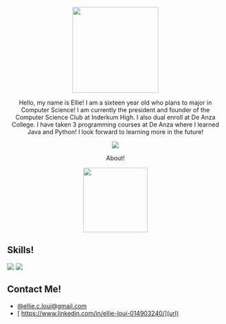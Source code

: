 <p align="center">
<img src = "https://media.giphy.com/media/KZ4vcCsB00OfUICNve/giphy.gif" width = 200>
</p>

<p align="center">
Hello, my name is Ellie! I am a sixteen year old who plans to major in Computer Science! I am currently the president and founder of the Computer Science Club at Inderkum High. I also dual enroll at De Anza College. I have taken 3 programming courses at De Anza where I learned Java and Python! I look forward to learning more in the future!
</p>

<p align="center">
    <img src="https://user-images.githubusercontent.com/51255260/210165542-b9f4cb71-cbf9-4809-af7f-cc94dcf7b736.png">
</p>

<p align="center"> About! </p>
<p align="center">
    <img src = "https://media.giphy.com/media/H3eWnQ9OzazhXtnDcz/giphy.gif" width = 150>
</p>




## Skills!
<img src="https://user-images.githubusercontent.com/51255260/210165569-98023805-ee74-4cfb-ac6b-c89256277cb6.png">
<img src="https://user-images.githubusercontent.com/51255260/210165530-d8698bd3-fe2b-4bce-a741-5a333d0999f0.png">

## Contact Me!

- [@ellie.c.loui@gmail.com](url)
- [ https://www.linkedin.com/in/ellie-loui-014903240/](url)

